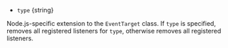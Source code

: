 <!-- YAML
added: v14.5.0
-->

* `type` {string}

Node.js-specific extension to the `EventTarget` class. If `type` is specified,
removes all registered listeners for `type`, otherwise removes all registered
listeners.

